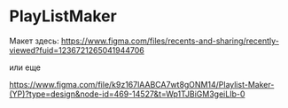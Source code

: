 # PlayListMaker
Макет здесь: 
https://www.figma.com/files/recents-and-sharing/recently-viewed?fuid=1236721265041944706

или еще 

https://www.figma.com/file/k9z167lAABCA7wt8gONM14/Playlist-Maker-(YP)?type=design&node-id=469-14527&t=Wp1TJBiGM3geiLIb-0
